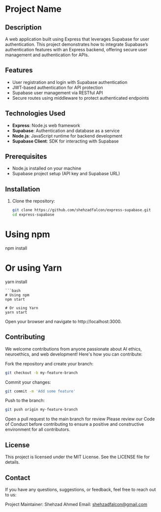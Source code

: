 # Project Name

## Description
A web application built using Express that leverages Supabase for user authentication. This project demonstrates how to integrate Supabase’s authentication features with an Express backend, offering secure user management and authentication for APIs.

## Features
- User registration and login with Supabase authentication
- JWT-based authentication for API protection
- Supabase user management via RESTful API
- Secure routes using middleware to protect authenticated endpoints

## Technologies Used
- **Express**: Node.js web framework
- **Supabase**: Authentication and database as a service
- **Node.js**: JavaScript runtime for backend development
- **Supabase Client**: SDK for interacting with Supabase

## Prerequisites
- Node.js installed on your machine
- Supabase project setup (API key and Supabase URL)

## Installation

1. Clone the repository:
   ```bash
   git clone https://github.com/shehzadfalcon/express-supabase.git
   cd express-supabase
   ```
   
# Using npm
npm install

# Or using Yarn
yarn install
```
```bash
# Using npm
npm start

# Or using Yarn
yarn start
```
Open your browser and navigate to http://localhost:3000.


## Contributing
We welcome contributions from anyone passionate about AI ethics, neuroethics, and web development! Here's how you can contribute:

Fork the repository and create your branch:
```bash
git checkout -b my-feature-branch
```
Commit your changes: 
```bash
git commit -m 'Add some feature'
```
Push to the branch: 
```bash
git push origin my-feature-branch
```
Open a pull request to the main branch for review
Please review our Code of Conduct before contributing to ensure a positive and constructive environment for all contributors.


## License
This project is licensed under the MIT License. See the LICENSE file for details.

## Contact
If you have any questions, suggestions, or feedback, feel free to reach out to us:

Project Maintainer: Shehzad Ahmed
Email: shehzadfalcon@gmail.com

